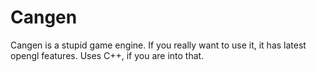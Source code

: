 # Cangen
Cangen is a stupid game engine. If you really want to use it, it has latest opengl features. Uses C++, if you are into that.

